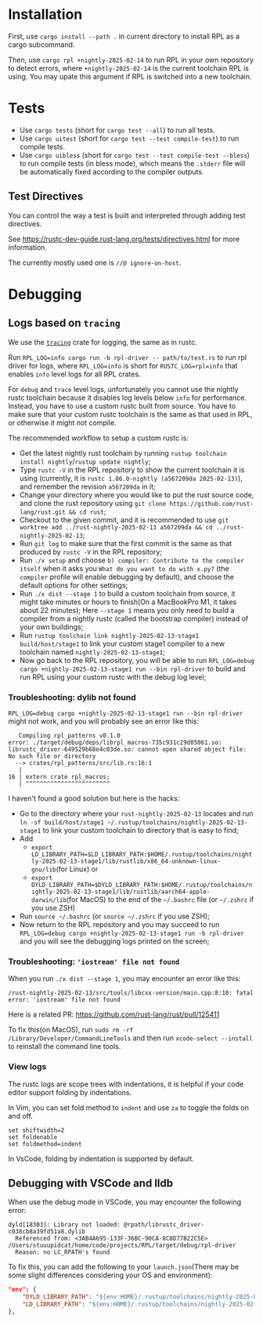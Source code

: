 # Installation

First, use `cargo install --path .` in current directory to install RPL as a cargo subcommand.

Then, use `cargo rpl +nightly-2025-02-14` to run RPL in your own repository to detect errors, where `+nightly-2025-02-14` is the current toolchain RPL is using. You may upate this argument if RPL is switched into a new toolchain.

# Tests

-   Use `cargo tests` (short for `cargo test --all`) to run all tests.
-   Use `cargo uitest` (short for `cargo test --test compile-test`) to run compile tests.
-   Use `cargo uibless` (short for `cargo test --test compile-test --bless`) to run compile tests (in bless mode), which means the `.stderr` file will be automatically fixed according to the compiler outputs.

## Test Directives

You can control the way a test is built and interpreted through adding test directives.

See <https://rustc-dev-guide.rust-lang.org/tests/directives.html> for more information.

The currently mostly used one is `//@ ignore-on-host`.

# Debugging

## Logs based on `tracing`

We use the [`tracing`](https://docs.rs/tracing/latest/tracing/) crate for logging, the same as in rustc.

Run `RPL_LOG=info cargo run -b rpl-driver -- path/to/test.rs` to run rpl driver for logs, where `RPL_LOG=info` is short for `RUSTC_LOG=rpl=info` that enables `info` level logs for all RPL crates.

For `debug` and `trace` level logs, unfortunately you cannot use the nightly rustc toolchain because it disables log levels below `info` for performance. Instead, you have to use a custom rustc built from source. You have to make sure that your custom rustc toolchain is the same as that used in RPL, or otherwise it might not compile.

The recommended workflow to setup a custom rustc is:

-   Get the latest nightly rust toolchain by running `rustup toolchain install nightly`/`rustup update nightly`;
-   Type `rustc -V` in the RPL repository to show the current toolchain it is using (currently, it is `rustc 1.86.0-nightly (a567209da 2025-02-13)`), and remember the revision `a567209da` in it;
-   Change your directory where you would like to put the rust source code, and clone the rust repository using `git clone https://github.com/rust-lang/rust.git && cd rust`;
-   Checkout to the given commit, and it is recommended to use `git worktree add ../rust-nightly-2025-02-13 a567209da && cd ../rust-nightly-2025-02-13`;
-   Run `git log` to make sure that the first commit is the same as that produced by `rustc -V` in the RPL repository;
-   Run `./x setup` and choose `b) compiler: Contribute to the compiler itself` when it asks you `What do you want to do with x.py?` (the `compiler` profile will enable debugging by default), and choose the default options for other settings;
-   Run `./x dist --stage 1` to build a custom toolchain from source, it might take minutes or hours to finish(On a MacBookPro M1, it takes about 22 minutes); Here `--stage 1` means you only need to build a compiler from a nightly rustc (called the bootstrap compiler) instead of your own buildings;
-   Run `rustup toolchain link nightly-2025-02-13-stage1 build/host/stage1` to link your custom stage1 compiler to a new toolchain named `nightly-2025-02-13-stage1`;
-   Now go back to the RPL repository, you will be able to run `RPL_LOG=debug cargo +nightly-2025-02-13-stage1 run --bin rpl-driver` to build and run RPL using your custom rustc with the debug log level;

### Troubleshooting: dylib not found

`RPL_LOG=debug cargo +nightly-2025-02-13-stage1 run --bin rpl-driver` might not work, and you will probably see an error like this:

```
   Compiling rpl_patterns v0.1.0
error: ./target/debug/deps/librpl_macros-735c931c29d05061.so: librustc_driver-649529b68e4c03de.so: cannot open shared object file: No such file or directory
  --> crates/rpl_patterns/src/lib.rs:16:1
   |
16 | extern crate rpl_macros;
   | ^^^^^^^^^^^^^^^^^^^^^^^^
```

I haven't found a good solution but here is the hacks:

-   Go to the directory where your `rust-nightly-2025-02-13` locates and run `ln -sf build/host/stage1 ~/.rustup/toolchains/nightly-2025-02-13-stage1` to link your custom toolchain to directory that is easy to find;
-   Add
    -   `export LD_LIBRARY_PATH=$LD_LIBRARY_PATH:$HOME/.rustup/toolchains/nightly-2025-02-13-stage1/lib/rustlib/x86_64-unknown-linux-gnu/lib`(for Linux) or
    -   `export DYLD_LIBRARY_PATH=$DYLD_LIBRARY_PATH:$HOME/.rustup/toolchains/nightly-2025-02-13-stage1/lib/rustlib/aarch64-apple-darwin/lib`(for MacOS)
        to the end of the `~/.bashrc` file (or `~/.zshrc` if you use ZSH)
-   Run `source ~/.bashrc` (or `source ~/.zshrc` if you use ZSH);
-   Now return to the RPL repository and you may succeed to run `RPL_LOG=debug cargo +nightly-2025-02-13-stage1 run -b rpl-driver` and you will see the debugging logs printed on the screen;

### Troubleshooting: `'iostream' file not found`

When you run `./x dist --stage 1`, you may encounter an error like this:

```
/rust-nightly-2025-02-13/src/tools/libcxx-version/main.cpp:8:10: fatal error: 'iostream' file not found
```

Here is a related PR: https://github.com/rust-lang/rust/pull/125411

To fix this(on MacOS), run `sudo rm -rf /Library/Developer/CommandLineTools` and then run `xcode-select --install` to reinstall the command line tools.

### View logs

The rustc logs are scope trees with indentations, it is helpful if your code editor support folding by indentations.

In Vim, you can set fold method to `indent` and use `za` to toggle the folds on and off.

```vim
set shiftwidth=2
set foldenable
set foldmethod=indent
```

In VsCode, folding by indentation is supported by default.

## Debugging with VSCode and lldb

When use the debug mode in VSCode, you may encounter the following error:

```
dyld[18303]: Library not loaded: @rpath/librustc_driver-c038cb8a39fd51a8.dylib
  Referenced from: <3AB4A695-133F-36BC-90CA-8C8D77B22C5E> /Users/stuuupidcat/home/code/projects/RPL/target/debug/rpl-driver
  Reason: no LC_RPATH's found
```

To fix this, you can add the following to your `launch.json`(There may be some slight differences considering your OS and environment):

```json
"env": {
    "DYLD_LIBRARY_PATH": "${env:HOME}/.rustup/toolchains/nightly-2025-02-14-aarch64-apple-darwin/lib",
    "LD_LIBRARY_PATH": "${env:HOME}/.rustup/toolchains/nightly-2025-02-14-aarch64-unknown-linux-gnu/lib"
},
```
